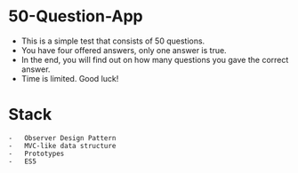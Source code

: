 # 50-Question-App

- This is a simple test that consists of 50 questions. 
- You have four offered answers, only one answer is true.
- In the end, you will find out on how many questions you gave the correct answer. 
- Time is limited. Good luck! 


# Stack

    -   Observer Design Pattern
    -   MVC-like data structure
    -   Prototypes
    -   ES5
